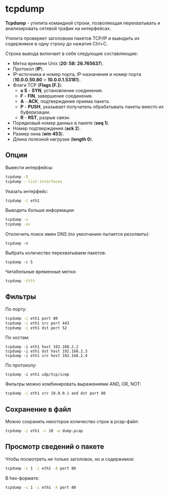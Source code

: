 
# tcpdump

**Tcpdump** - утилита командной строки, позволяющая перехватывать и анализировать сетевой трафик на интерфейсах.

Утилита проверяет заголовоки пакетов TCP/IP и выводить их содержимое в одну строку до нажатия Ctrl+C.

Строка вывода включает в себя следующие составляющие:

- Метка времени Unix (**20: 58: 26.765637**).
- Протокол (**IP**).
- IP-источника и номер порта, IP-назначения и номер порта (**10.0.0.50.80** > **10.0.0.1.53181**).
- Флаги TCP (**Flags \[F.\]**):
	- **o S** - **SYN**, установление соединения.
	- **F** - **FIN**, завершение соединения.
	- **A** - **ACK**, подтверждение приема пакета.
	- **P** - **PUSH**, указывает получатель обрабатывать пакеты вместо их буферизации.
	- **R** - **RST**, разрыв связи.
- Порядковый номер данных в пакете (**seq 1**).
- Номер подтверждения (**ack 2**).
- Размер окна (**win 453**).
- Длина полезной нагрузки (**length 0**).

## Опции

Вывести интерфейсы:
```bash
tcpdump -D
tcpdump --list-interfaces
```

Указать интерфейс:
```bash
tcpdump -i eth1
```

Выводить больше информации:
```bash
tcpdump -v
tcpdump -vv
```

Отключить поиск имен DNS (по умолчанию пытается резолвить):
```
tcpdump -n
```

Выбрать количество перехватываем пакетов:
```
tcpdump -c 5
```

Читабельные временные метки:
```bash
tcpdump -tttt
```

## Фильтры

По порту:
```bash
tcpdump -i eth1 port 80
tcpdump -i eth1 src port 443
tcpdump -i eth1 dst port 52
```

По хостам:
```
tcpdump -i eth1 host 192.168.2.2
tcpdump -i eth1 dst host 192.168.2.3
tcpdump -i eth1 src host 192.168.2.4
```

По протоколу:
```
tcpdump -i eth1 udp/tcp/icmp
```

Фильтры можно комбинировать выражениями AND, OR, NOT:
```bash
tcpdump -i eth1 src 10.0.0.1 and dst port 80
```

## Сохранение в файл

Можно сохранить некоторое количество строк в pcap-файл:
```bash
tcpdump -i eth1 -c 10 -w dump.pcap
```

## Просмотр сведений о пакете

Чтобы посмотреть не только заголовок, но и содержимое:
```bash
tcpdump -c 1 -i eth1 -A port 80
```

В hex-формате:
```bash
tcpdump -c 1 -i eth1 -X port 80
```